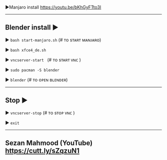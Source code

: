 ▶️Manjaro install https://youtu.be/bKhGyFTto3I

------------------------------------
Blender install ▶
------------------------------------
▶ `bash start-manjaro.sh` (# ᴛᴏ sᴛᴀʀᴛ ᴍᴀɴᴊᴀʀᴏ)


▶ `bash xfce4_de.sh `


▶ `vncserver-start `   (# ᴛᴏ sᴛᴀʀᴛ ᴠɴᴄ )


▶ `sudo pacman -S blender `

▶ `blender`    (# ᴛᴏ ᴏᴘᴇɴ ʙʟᴇɴᴅᴇʀ)

------------------------------------
Stop ▶
------------------------------------
▶ `vncserver-stop`    (# ᴛᴏ sᴛᴏᴘ ᴠɴᴄ )

▶ `exit `

------------------------------------
Sezan Mahmood 
(YouTube) https://cutt.ly/sZqzuN1
------------------------------------
